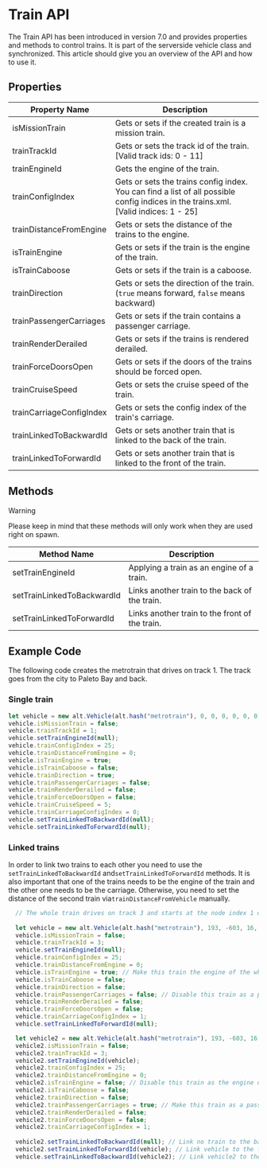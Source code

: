 # Train API

The Train API has been introduced in version 7.0 and provides properties and methods to control trains. It is part of the serverside vehicle class and synchronized. This article should give you an overview of the API and how to use it.

## Properties

| Property Name             | Description                                                                                                                           |
| ------------------------- | -------------------------------------------------------------------                                                                   |
| isMissionTrain            | Gets or sets if the created train is a mission train.                                                                                 |
| trainTrackId              | Gets or sets the track id of the train. [Valid track ids: 0 - 11]                                                                     |
| trainEngineId             | Gets the engine of the train.                                                                                                         | 
| trainConfigIndex          | Gets or sets the trains config index. You can find a list of all possible config indices in the trains.xml. [Valid indices: 1 - 25]   |
| trainDistanceFromEngine   | Gets or sets the distance of the trains to the engine.                                                                                |
| isTrainEngine             | Gets or sets if the train is the engine of the train.                                                                                 |
| isTrainCaboose            | Gets or sets if the train is a caboose.                                                                                               |
| trainDirection            | Gets or sets the direction of the train. (`true` means forward, `false` means backward)                                               |
| trainPassengerCarriages   | Gets or sets if the train contains a passenger carriage.                                                                              |
| trainRenderDerailed       | Gets or sets if the trains is rendered derailed.                                                                                      |
| trainForceDoorsOpen       | Gets or sets if the doors of the trains should be forced open.                                                                        |
| trainCruiseSpeed          | Gets or sets the cruise speed of the train.                                                                                           |
| trainCarriageConfigIndex  | Gets or sets the config index of the train's carriage.                                                                                |
| trainLinkedToBackwardId   | Gets or sets another train that is linked to the back of the train.                                                                   |
| trainLinkedToForwardId    | Gets or sets another train that is linked to the front of the train.                                                                  |

## Methods

> [!WARNING]
> Please keep in mind that these methods will only work when they are used right on spawn.

| Method Name                   | Description                                       |
| ----------------------------- | ---------------------------------------------     |
| setTrainEngineId              | Applying a train as an engine of a train.         |
| setTrainLinkedToBackwardId    | Links another train to the back of the train.     |
| setTrainLinkedToForwardId     | Links another train to the front of the train.    |  

## Example Code

The following code creates the metrotrain that drives on track 1. The track goes from the city to Paleto Bay and back.

### Single train

```js
let vehicle = new alt.Vehicle(alt.hash("metrotrain"), 0, 0, 0, 0, 0, 0);
vehicle.isMissionTrain = false;
vehicle.trainTrackId = 1;
vehicle.setTrainEngineId(null);
vehicle.trainConfigIndex = 25;
vehicle.trainDistanceFromEngine = 0;
vehicle.isTrainEngine = true;
vehicle.isTrainCaboose = false;
vehicle.trainDirection = true;
vehicle.trainPassengerCarriages = false;
vehicle.trainRenderDerailed = false;
vehicle.trainForceDoorsOpen = false;
vehicle.trainCruiseSpeed = 5;
vehicle.trainCarriageConfigIndex = 0;
vehicle.setTrainLinkedToBackwardId(null);
vehicle.setTrainLinkedToForwardId(null);
```

### Linked trains

In order to link two trains to each other you need to use the `setTrainLinkedToBackwardId` and`setTrainLinkedToForwardId` methods. It is also important that one of the trains needs to be the engine of the train and the other one needs to be the carriage. Otherwise, you need to set the distance of the second train via`trainDistanceFromVehicle` manually.

```js
  // The whole train drives on track 3 and starts at the node index 1 of track 3.
  
  let vehicle = new alt.Vehicle(alt.hash("metrotrain"), 193, -603, 16, 0, 0, 0);
  vehicle.isMissionTrain = false;
  vehicle.trainTrackId = 3;
  vehicle.setTrainEngineId(null);
  vehicle.trainConfigIndex = 25;
  vehicle.trainDistanceFromEngine = 0;
  vehicle.isTrainEngine = true; // Make this train the engine of the whole train
  vehicle.isTrainCaboose = false;
  vehicle.trainDirection = false;
  vehicle.trainPassengerCarriages = false; // Disable this train as a passenger carriage
  vehicle.trainRenderDerailed = false;
  vehicle.trainForceDoorsOpen = false;
  vehicle.trainCarriageConfigIndex = 1;
  vehicle.setTrainLinkedToForwardId(null);

  let vehicle2 = new alt.Vehicle(alt.hash("metrotrain"), 193, -603, 16, 0, 0, 0);
  vehicle2.isMissionTrain = false;
  vehicle2.trainTrackId = 3;
  vehicle2.setTrainEngineId(vehicle);
  vehicle2.trainConfigIndex = 25;
  vehicle2.trainDistanceFromEngine = 0;
  vehicle2.isTrainEngine = false; // Disable this train as the engine of the whole train
  vehicle2.isTrainCaboose = false;
  vehicle2.trainDirection = false;
  vehicle2.trainPassengerCarriages = true; // Make this train as a passenger carriage
  vehicle2.trainRenderDerailed = false;
  vehicle2.trainForceDoorsOpen = false;
  vehicle2.trainCarriageConfigIndex = 1;
  
  vehicle2.setTrainLinkedToBackwardId(null); // Link no train to the back of this vehicle2
  vehicle2.setTrainLinkedToForwardId(vehicle); // Link vehicle to the front of the vehicle
  vehicle.setTrainLinkedToBackwardId(vehicle2); // Link vehicle2 to the back of the vehicle

```
